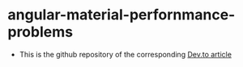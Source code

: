 # angular-material-perfornmance-problems

- This is the github repository of the corresponding [Dev.to article](agregarlink)
